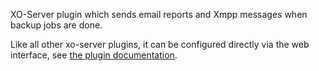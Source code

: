 XO-Server plugin which sends email reports and Xmpp messages when backup jobs are done.

Like all other xo-server plugins, it can be configured directly via
the web interface, see [the plugin documentation](https://docs.xen-orchestra.com/plugins).
